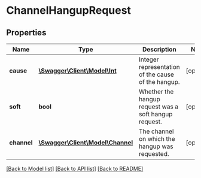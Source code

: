# ChannelHangupRequest

## Properties
Name | Type | Description | Notes
------------ | ------------- | ------------- | -------------
**cause** | [**\Swagger\Client\Model\Int**](Int.md) | Integer representation of the cause of the hangup. | [optional] 
**soft** | **bool** | Whether the hangup request was a soft hangup request. | [optional] 
**channel** | [**\Swagger\Client\Model\Channel**](Channel.md) | The channel on which the hangup was requested. | [optional] 

[[Back to Model list]](../README.md#documentation-for-models) [[Back to API list]](../README.md#documentation-for-api-endpoints) [[Back to README]](../README.md)


